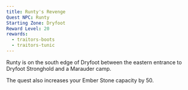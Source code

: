 ```yaml
---
title: Runty's Revenge
Quest NPC: Runty
Starting Zone: Dryfoot
Reward Level: 20
rewards:
  - traitors-boots
  - traitors-tunic
---
```


<MyQuestComponent :item="$frontmatter">

Runty is on the south edge of Dryfoot between the eastern entrance to Dryfoot Stronghold and a Marauder camp.

The quest also increases your Ember Stone capacity by 50.

</MyQuestComponent>

